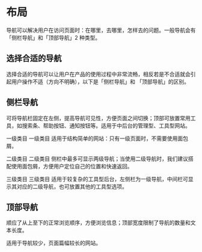 # 布局
导航可以解决用户在访问页面时：在哪里，去哪里，怎样去的问题。一般导航会有「侧栏导航」和「顶部导航」2 种类型。

## 选择合适的导航
选择合适的导航可以让用户在产品的使用过程中非常流畅，相反若是不合适就会引起用户操作不适（方向不明确），以下是「侧栏导航」和 「顶部导航」的区别。

## 侧栏导航
可将导航栏固定在左侧，提高导航可见性，方便页面之间切换；顶部可放置常用工具，如搜索条、帮助按钮、通知按钮等。适用于中后台的管理型、工具型网站。

一级类目
一级类目
适用于结构简单的网站：只有一级页面时，不需要使用面包屑。

二级类目
二级类目
侧栏中最多可显示两级导航；当使用二级导航时，我们建议搭配使用面包屑，方便用户定位自己的位置和快速返回。

三级类目
三级类目
适用于较复杂的工具型后台，左侧栏为一级导航，中间栏可显示其对应的二级导航，也可放置其他的工具型选项。

## 顶部导航
顺应了从上至下的正常浏览顺序，方便浏览信息；顶部宽度限制了导航的数量和文本长度。


适用于导航较少，页面篇幅较长的网站。